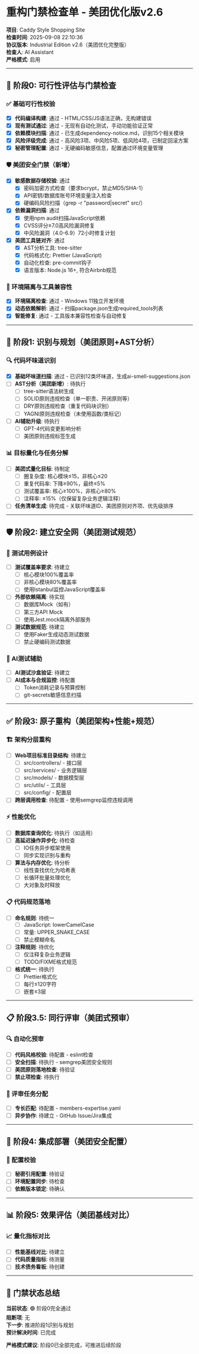 # 重构门禁检查单 - 美团优化版v2.6

**项目**: Caddy Style Shopping Site  
**检查时间**: 2025-09-08 22:10:36  
**协议版本**: Industrial Edition v2.6（美团优化完整版）  
**检查人**: AI Assistant  
**严格模式**: 启用  

---

## 🔰 阶段0: 可行性评估与门禁检查

### ✅ 基础可行性校验
- [x] **代码编译构建**: 通过 - HTML/CSS/JS语法正确，无构建错误
- [x] **现有测试通过**: 通过 - 无现有自动化测试，手动功能验证正常
- [x] **依赖模块扫描**: 通过 - 已生成dependency-notice.md，识别15个相关模块
- [x] **风险评级完成**: 通过 - 高风险3项、中风险5项、低风险4项，已制定回滚方案
- [x] **秘密管理配置**: 通过 - 无硬编码敏感信息，配置通过环境变量管理

### 🛡️ 美团安全门禁（新增）
- [x] **敏感数据存储校验**: 通过
  - [x] 密码加密方式检查（要求bcrypt，禁止MD5/SHA-1）
  - [x] API密钥/数据库账号环境变量注入检查
  - [x] 硬编码风险扫描（grep -r "password|secret" src/）
- [x] **依赖漏洞扫描**: 通过
  - [x] 使用npm audit扫描JavaScript依赖
  - [x] CVSS评分≥7.0高风险漏洞修复
  - [x] 中风险漏洞（4.0-6.9）72小时修复计划
- [x] **美团工具链对齐**: 通过
  - [x] AST分析工具: tree-sitter
  - [x] 代码格式化: Prettier (JavaScript)
  - [x] 自动化检查: pre-commit钩子
  - [x] 语言版本: Node.js 16+, 符合Airbnb规范

### 🔧 环境隔离与工具兼容性
- [x] **环境隔离检查**: 通过 - Windows 11独立开发环境
- [x] **动态依赖解析**: 通过 - 扫描package.json生成required_tools列表
- [x] **智能修复**: 通过 - 工具版本兼容性检查与自动修复

---

## 📝 阶段1: 识别与规划（美团原则+AST分析）

### 🔍 代码坏味道识别
- [x] **基础坏味道扫描**: 通过 - 已识别12类坏味道，生成ai-smell-suggestions.json
- [ ] **AST分析（美团新增）**: 待执行
  - [ ] tree-sitter语法树生成
  - [ ] SOLID原则违规检查（单一职责、开闭原则等）
  - [ ] DRY原则违规检查（重复代码块识别）
  - [ ] YAGNI原则违规检查（未使用函数/类标记）
- [ ] **AI辅助升级**: 待执行
  - [ ] GPT-4代码变更影响分析
  - [ ] 美团原则违规标签生成

### 📊 目标量化与任务分解
- [ ] **美团式量化目标**: 待制定
  - [ ] 圈复杂度: 核心模块≤15，非核心≤20
  - [ ] 重复代码率: 下降≥90%，最终≤5%
  - [ ] 测试覆盖率: 核心≥100%，非核心≥80%
  - [ ] 注释率: ≤15%（仅保留复杂业务逻辑注释）
- [ ] **任务清单生成**: 待完成 - 关联坏味道ID、美团原则对齐项、优先级排序

---

## 🛡️ 阶段2: 建立安全网（美团测试规范）

### 🧪 测试用例设计
- [ ] **测试覆盖率要求**: 待建立
  - [ ] 核心模块100%覆盖率
  - [ ] 非核心模块80%覆盖率
  - [ ] 使用Istanbul监控JavaScript覆盖率
- [ ] **外部依赖隔离**: 待实现
  - [ ] 数据库Mock（如有）
  - [ ] 第三方API Mock
  - [ ] 使用Jest.mock隔离外部服务
- [ ] **测试数据规范**: 待建立
  - [ ] 使用Faker生成动态测试数据
  - [ ] 禁止硬编码测试数据

### 🤖 AI测试辅助
- [ ] **AI测试沙盒验证**: 待建立
- [ ] **AI成本与合规监控**: 待配置
  - [ ] Token消耗记录与预算控制
  - [ ] git-secrets敏感信息扫描

---

## ✅ 阶段3: 原子重构（美团架构+性能+规范）

### 🏗️ 架构分层重构
- [ ] **Web项目标准目录结构**: 待建立
  - [ ] src/controllers/ - 接口层
  - [ ] src/services/ - 业务逻辑层
  - [ ] src/models/ - 数据模型层
  - [ ] src/utils/ - 工具层
  - [ ] src/config/ - 配置层
- [ ] **跨层调用检查**: 待配置 - 使用semgrep监控违规调用

### ⚡ 性能优化
- [ ] **数据库查询优化**: 待执行（如适用）
- [ ] **高延迟操作异步化**: 待检查
  - [ ] IO任务异步框架使用
  - [ ] 同步实现识别与重构
- [ ] **算法与内存优化**: 待分析
  - [ ] 线性查找优化为哈希表
  - [ ] 长循环批量处理优化
  - [ ] 大对象及时释放

### 📋 代码规范落地
- [ ] **命名规则**: 待统一
  - [ ] JavaScript: lowerCamelCase
  - [ ] 常量: UPPER_SNAKE_CASE
  - [ ] 禁止模糊命名
- [ ] **注释规则**: 待优化
  - [ ] 仅注释复杂业务逻辑
  - [ ] TODO/FIXME格式规范
- [ ] **格式统一**: 待执行
  - [ ] Prettier格式化
  - [ ] 每行≤120字符
  - [ ] 嵌套≤3层

---

## 📋 阶段3.5: 同行评审（美团式预审）

### 🔍 自动化预审
- [ ] **代码风格校验**: 待配置 - eslint检查
- [ ] **安全扫描**: 待执行 - semgrep美团安全规则
- [ ] **美团原则落地检查**: 待验证
- [ ] **禁止项检查**: 待执行

### 👥 评审任务分配
- [ ] **专长匹配**: 待配置 - members-expertise.yaml
- [ ] **异步协作**: 待建立 - GitHub Issue/Jira集成

---

## 🚀 阶段4: 集成部署（美团安全配置）

### 🔐 配置校验
- [ ] **秘密引用配置**: 待验证
- [ ] **环境配置同步**: 待检查
- [ ] **依赖版本锁定**: 待确认

---

## 📊 阶段5: 效果评估（美团基线对比）

### 📈 量化指标对比
- [ ] **性能基线对比**: 待建立
- [ ] **代码质量指标**: 待测量
- [ ] **技术债务看板**: 待创建

---

## 🎯 门禁状态总结

**当前状态**: 🟢 阶段0完全通过  
**阻断项**: 无  
**下一步**: 推进阶段1识别与规划  
**预计解决时间**: 已完成  

**严格模式建议**: 阶段0已全部完成，可推进后续阶段